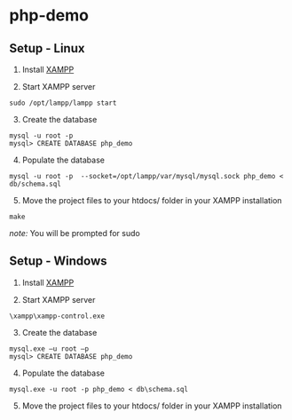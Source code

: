 # php-demo

## Setup - Linux

1. Install [XAMPP](https://www.apachefriends.org/index.html)

2. Start XAMPP server

```
sudo /opt/lampp/lampp start
```
3. Create the database
```
mysql -u root -p
mysql> CREATE DATABASE php_demo
```
4. Populate the database
```
mysql -u root -p  --socket=/opt/lampp/var/mysql/mysql.sock php_demo < db/schema.sql
```
5. Move the project files to your htdocs/ folder in your XAMPP installation
```
make
```
_note:_ You will be prompted for sudo

## Setup - Windows

1. Install [XAMPP](https://www.apachefriends.org/index.html)

2. Start XAMPP server
```
\xampp\xampp-control.exe
```
3. Create the database
```
mysql.exe –u root –p
mysql> CREATE DATABASE php_demo
```
4. Populate the database
```
mysql.exe -u root -p php_demo < db\schema.sql
```
5. Move the project files to your htdocs/ folder in your XAMPP installation
